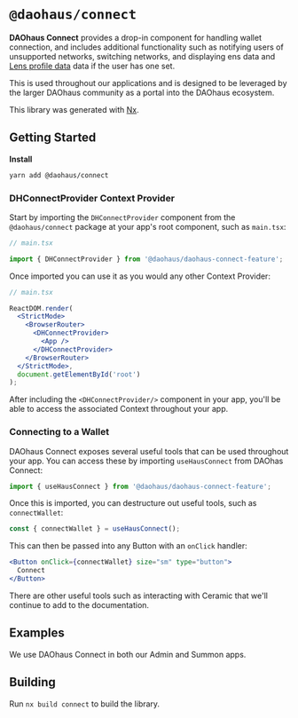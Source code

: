# `@daohaus/connect`

**DAOhaus Connect** provides a drop-in component for handling wallet connection, and includes additional functionality such as notifying users of unsupported networks, switching networks, and displaying ens data and [Lens profile data](https://www.lens.xyz/) data if the user has one set.

This is used throughout our applications and is designed to be leveraged by the larger DAOhaus community as a portal into the DAOhaus ecosystem.

This library was generated with [Nx](https://nx.dev).

## Getting Started

**Install**

```sh
yarn add @daohaus/connect
```

### DHConnectProvider Context Provider

Start by importing the `DHConnectProvider` component from the `@daohaus/connect` package at your app's root component, such as `main.tsx`:

```jsx
// main.tsx

import { DHConnectProvider } from '@daohaus/daohaus-connect-feature';
```

Once imported you can use it as you would any other Context Provider:

```jsx
// main.tsx

ReactDOM.render(
  <StrictMode>
    <BrowserRouter>
      <DHConnectProvider>
        <App />
      </DHConnectProvider>
    </BrowserRouter>
  </StrictMode>,
  document.getElementById('root')
);
```

After including the `<DHConnectProvider/>` component in your app, you'll be able to access the associated Context throughout your app.

### Connecting to a Wallet

DAOhaus Connect exposes several useful tools that can be used throughout your app. You can access these by importing `useHausConnect` from DAOhas Connect:

```jsx
import { useHausConnect } from '@daohaus/daohaus-connect-feature';
```

Once this is imported, you can destructure out useful tools, such as `connectWallet`:

```jsx
const { connectWallet } = useHausConnect();
```

This can then be passed into any Button with an `onClick` handler:

```jsx
<Button onClick={connectWallet} size="sm" type="button">
  Connect
</Button>
```

There are other useful tools such as interacting with Ceramic that we'll continue to add to the documentation.

## Examples

We use DAOhaus Connect in both our Admin and Summon apps.

## Building

Run `nx build connect` to build the library.
